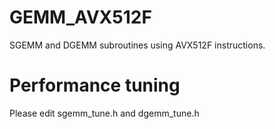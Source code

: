 # GEMM_AVX512F
SGEMM and DGEMM subroutines using AVX512F instructions.

# Performance tuning
Please edit sgemm_tune.h and dgemm_tune.h
